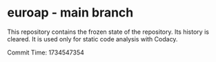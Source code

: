 # euroap - main branch

This repository contains the frozen state of the repository.
Its history is cleared. It is used only for static code
analysis with Codacy.

Commit Time: 1734547354